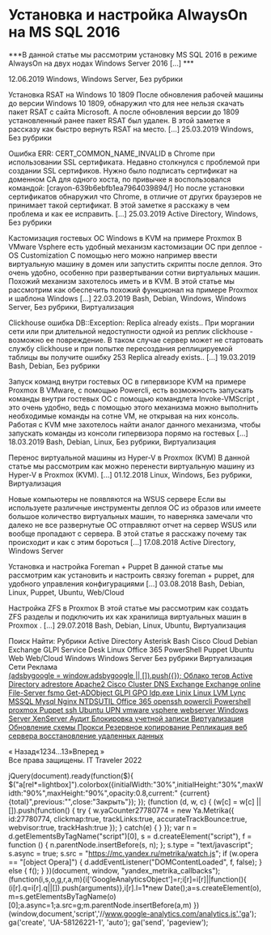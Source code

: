 #  Установка и настройка AlwaysOn на MS SQL 2016   
***В данной статье мы рассмотрим установку MS SQL 2016 в режиме AlwaysOn на двух нодах Windows Server 2016 [...] ***

 12.06.2019 
 Windows, Windows Server, Без рубрики 
        
	
 
 Установка RSAT на Windows 10 1809 
После обновления рабочей машины до версии Windows 10 1809, обнаружил что для нее нельзя скачать пакет RSAT с сайта Microsoft.
А после обновления версии до 1809 установленный ранее пакет RSAT был удален. В этой заметке я рассказу как быстро вернуть RSAT на место.
 [...] 
 25.03.2019 
 Windows, Без рубрики 
        
	
 
 Ошибка ERR: CERT_COMMON_NAME_INVALID в Chrome при использовании SSL сертификата. 
Недавно столкнулся с проблемой при создании SSL сертификов. Нужно было подписать сертификат на доменном CA для одного хоста, по привычке я воспользовался командой:
[crayon-639b6ebfb1ea7964039894/]
Но после установки сертификатов обнаружил что Chrome, в отличие от других браузеров не принимает такой сертификат. В этой заметке я расскажу в чем проблема и как ее исправить.
 [...] 
 25.03.2019 
 Active Directory, Windows, Без рубрики 
        
	
 
 Кастомизация гостевых ОС Windows в KVM на примере Proxmox 
В VMware Vsphere есть удобный механизм кастомизации ОС при деплое - OS Customization 
С помощью него можно например ввести виртуальную машину в домен или запустить скрипты после деплоя.
Это очень удобно, особенно при развертывании сотни виртуальных машин. Похожий механизм захотелось иметь и в KVM.
В этой статье мы рассмотрим как обеспечить похожий функционал на примере Proxmox и шаблона Windows [...] 
 22.03.2019 
 Bash, Debian, Windows, Windows Server, Без рубрики, Виртуализация 
        
	
 
 Clickhouse ошибка DB::Exception: Replica already exists.. 
При моргании сети или при длительной недоступности одной из реплик clickhouse - возможно ее повреждение.
В таком случае сервер может не стартовать службу clickhouse и при попытке пересоздания реплицируемой таблицы вы получите ошибку 253 Replica already exists..
 [...] 
 19.03.2019 
 Bash, Debian, Без рубрики 
        
	
 
 Запуск команд внутри гостевых ОС в гипервизоре KVM на примере Proxmox 
В VMware, с помощью Powercli, есть возможность запускать команды внутри гостевых ОС с помощью командлета Invoke-VMScript , это очень удобно, ведь с помощью этого механизма можно выполнить необходимые команды на сотне VM, не открывая на них консоль. Работая с KVM мне захотелось найти аналог данного механизма, чтобы запускать команды из консоли гипервизора порямо на гостевых [...] 
 18.03.2019 
 Bash, Debian, Linux, Без рубрики, Виртуализация 
        
	
 
 Перенос виртуальной машины из Hyper-V в Proxmox (KVM) 
В данной статье мы рассмотрим как можно перенести виртуальную машину из Hyper-V в Proxmox (KVM).
 [...] 
 01.12.2018 
 Linux, Windows, Без рубрики, Виртуализация 
        
	
 
 Новые компьютеры не появляются на WSUS сервере 
Если вы используете различные инструменты деплоя ОС из образов или имеете большое количество виртуальных машин, то наверняка замечали что далеко не все развернутые ОС отправляют отчет на сервер WSUS или вообще пропадают с сервера.
В этой статье я расскажу почему так происходит и как с этим бороться [...] 
 17.08.2018 
 Active Directory, Windows Server 
        
	
 
 Установка и настройка Foreman + Puppet 
В данной статье мы рассмотрим как установить и настроить связку foreman + puppet, для  удобного управления конфигурациями [...] 
 03.08.2018 
 Bash, Debian, Linux, Puppet, Ubuntu, Web/Cloud 
        
	
 
 Настройка ZFS в Proxmox 
В этой статье мы рассмотрим как создать ZFS разделы и подключить их как хранилища виртуальных машин в Proxmox .
 [...] 
 29.07.2018 
 Bash, Debian, Linux, Ubuntu, Виртуализация 
        
Поиск
Найти:
Рубрики
Active Directory
Asterisk
Bash
Cisco
Cloud
Debian
Exchange
GLPI Service Desk
Linux
Office 365
PowerShell
Puppet
Ubuntu
Web
Web/Cloud
Windows
Windows Server
Без рубрики
Виртуализация
Сети
Реклама			
<ins class="adsbygoogle"
style="display:block"
data-ad-client="ca-pub-1890562251101921"
data-ad-slot="9117958896"
data-ad-format="auto">
(adsbygoogle = window.adsbygoogle || []).push({});
Облако тегов
Active Directory
adrestore
Apache2
Cisco
Cluster
DNS
Exchange
Exchange online
File-Server
fsmo
Get-ADObject
GLPI
GPO
ldp.exe
Linix
Linux
LVM
Lync
MSSQL
Mysql
Nginx
NTDSUTIL
Office 365
openssh
powercli
Powershell
proxmox
Puppet
ssh
Ubuntu
UPN
vmware
vsphere
webserver
Windows Server
XenServer
Аудит
Блокировка учетной записи
Виртуализация
Обновление схемы
Прокси
Резервное копирование
Репликация
веб сервера
восстановление удаленных данных
            
« Назад«1234&hellip;13»Вперед »  
Все права защищены. IT Traveler 2022 
                            
jQuery(document).ready(function($){
$("a[rel*=lightbox]").colorbox({initialWidth:"30%",initialHeight:"30%",maxWidth:"90%",maxHeight:"90%",opacity:0.8,current:" {current}  {total}",previous:"",close:"Закрыть"});
});
(function (d, w, c) {
(w[c] = w[c] || []).push(function() {
try {
w.yaCounter27780774 = new Ya.Metrika({
id:27780774,
clickmap:true,
trackLinks:true,
accurateTrackBounce:true,
webvisor:true,
trackHash:true
});
} catch(e) { }
});
var n = d.getElementsByTagName("script")[0],
s = d.createElement("script"),
f = function () { n.parentNode.insertBefore(s, n); };
s.type = "text/javascript";
s.async = true;
s.src = "https://mc.yandex.ru/metrika/watch.js";
if (w.opera == "[object Opera]") {
d.addEventListener("DOMContentLoaded", f, false);
} else { f(); }
})(document, window, "yandex_metrika_callbacks");
(function(i,s,o,g,r,a,m){i['GoogleAnalyticsObject']=r;i[r]=i[r]||function(){
(i[r].q=i[r].q||[]).push(arguments)},i[r].l=1*new Date();a=s.createElement(o),
m=s.getElementsByTagName(o)[0];a.async=1;a.src=g;m.parentNode.insertBefore(a,m)
})(window,document,'script','//www.google-analytics.com/analytics.js','ga');
ga('create', 'UA-58126221-1', 'auto');
ga('send', 'pageview');
